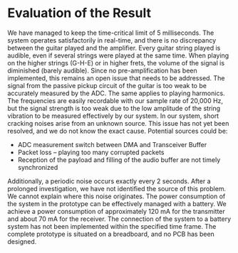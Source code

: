 # Evaluation of the Result

We have managed to keep the time-critical limit of 5 milliseconds. The system operates satisfactorily in real-time, and there is no discrepancy between the guitar played and the amplifier. Every guitar string played is audible, even if several strings were played at the same time. When playing on the higher strings (G-H-E) or in higher frets, the volume of the signal is diminished (barely audible). Since no pre-amplification has been implemented, this remains an open issue that needs to be addressed. The signal from the passive pickup circuit of the guitar is too weak to be accurately measured by the ADC. The same applies to playing harmonics. The frequencies are easily recordable with our sample rate of 20,000 Hz, but the signal strength is too weak due to the low amplitude of the string vibration to be measured effectively by our system. In our system, short cracking noises arise from an unknown source. This issue has not yet been resolved, and we do not know the exact cause. Potential sources could be:

- ADC measurement switch between DMA and Transceiver Buffer
- Packet loss – playing too many corrupted packets
- Reception of the payload and filling of the audio buffer are not timely synchronized

Additionally, a periodic noise occurs exactly every 2 seconds. After a prolonged investigation, we have not identified the source of this problem. We cannot explain where this noise originates. The power consumption of the system in the prototype can be effectively managed with a battery. We achieve a power consumption of approximately 120 mA for the transmitter and about 70 mA for the receiver. The connection of the system to a battery system has not been implemented within the specified time frame. The complete prototype is situated on a breadboard, and no PCB has been designed.
